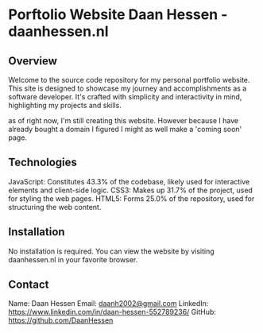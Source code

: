 # Porftolio Website Daan Hessen - daanhessen.nl

## Overview
Welcome to the source code repository for my personal portfolio website. This site is designed to showcase my journey and accomplishments as a software developer. It's crafted with simplicity and interactivity in mind, highlighting my projects and skills.

as of right now, I'm still creating this website. However because I have already bought a domain I figured I might as well make a 'coming soon' page.


## Technologies
JavaScript: Constitutes 43.3% of the codebase, likely used for interactive elements and client-side logic.
CSS3: Makes up 31.7% of the project, used for styling the web pages.
HTML5: Forms 25.0% of the repository, used for structuring the web content.

## Installation
No installation is required. You can view the website by visiting daanhessen.nl in your favorite browser.

## Contact
Name: Daan Hessen
Email: daanh2002@gmail.com
LinkedIn: https://www.linkedin.com/in/daan-hessen-552789236/
GitHub: https://github.com/DaanHessen
